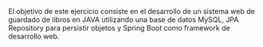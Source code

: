 El objetivo de este ejercicio consiste en el desarrollo de un sistema web de guardado de libros en JAVA utilizando una base de datos MySQL, JPA Repository para persistir objetos y Spring Boot como framework de desarrollo web.
